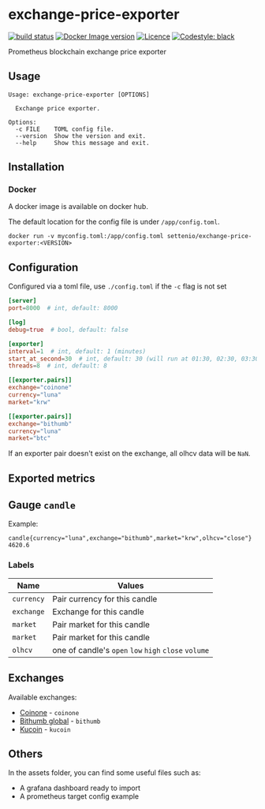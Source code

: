 # exchange-price-exporter

<a href="../../actions"><img alt="build status" src="https://github.com/setten-io/exchange-price-exporter/workflows/build/badge.svg"></a>
<a href="https://hub.docker.com/repository/docker/settenio/exchange-price-exporter"><img alt="Docker Image version" src="https://img.shields.io/docker/v/settenio/exchange-price-exporter?sort=semver"></a>
<a href="LICENSE"><img alt="Licence" src="https://img.shields.io/github/license/setten-io/exchange-price-exporter"></a>
<a href="https://github.com/psf/black"><img alt="Codestyle: black" src="https://img.shields.io/badge/codestyle-black-black"></a>

Prometheus blockchain exchange price exporter

## Usage

```
Usage: exchange-price-exporter [OPTIONS]

  Exchange price exporter.

Options:
  -c FILE    TOML config file.
  --version  Show the version and exit.
  --help     Show this message and exit.
```

## Installation

### Docker

A docker image is available on docker hub.

The default location for the config file is under `/app/config.toml`.

```
docker run -v myconfig.toml:/app/config.toml settenio/exchange-price-exporter:<VERSION>
```

## Configuration

Configured via a toml file, use `./config.toml` if the `-c` flag is not set

```toml
[server]
port=8000  # int, default: 8000

[log]
debug=true  # bool, default: false

[exporter]
interval=1  # int, default: 1 (minutes)
start_at_second=30  # int, default: 30 (will run at 01:30, 02:30, 03:30, etc.)
threads=8  # int, default: 8

[[exporter.pairs]]
exchange="coinone"
currency="luna"
market="krw"

[[exporter.pairs]]
exchange="bithumb"
currency="luna"
market="btc"
```

If an exporter pair doesn't exist on the exchange, all olhcv data will be `NaN`.

## Exported metrics

## Gauge `candle`

Example:

```node
candle{currency="luna",exchange="bithumb",market="krw",olhcv="close"} 4620.6
```

### Labels

| Name       | Values                                               |
|------------|------------------------------------------------------|
| `currency` | Pair currency for this candle                        |
| `exchange` | Exchange for this candle                             |
| `market`   | Pair market for this candle                          |
| `market`   | Pair market for this candle                          |
| `olhcv`    | one of candle's `open` `low` `high` `close` `volume` |

## Exchanges

Available exchanges:

- [Coinone](https://coinone.co.kr/) - `coinone`
- [Bithumb global](https://bithumb.com) - `bithumb`
- [Kucoin](https://www.kucoin.com/) - `kucoin`

## Others

In the assets folder, you can find some useful files such as:

- A grafana dashboard ready to import
- A prometheus target config example
